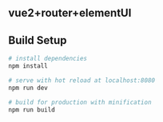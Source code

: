
## vue2+router+elementUI

## Build Setup

``` bash
# install dependencies
npm install

# serve with hot reload at localhost:8080
npm run dev

# build for production with minification
npm run build
